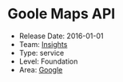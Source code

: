 # Goole Maps API
* Release Date: 2016-01-01
* Team: [Insights](../teams/insights.md)
* Type: service
* Level: Foundation
* Area: [Google](../areas/3rd-party-google.png)
